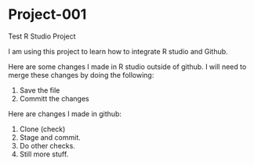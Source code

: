 # Project-001
Test R Studio Project

I am using this project to learn how to integrate R studio and Github.



Here are some changes I made in R studio outside of github. I will need to merge these changes
by doing the following:

1. Save the file
2. Committ the changes

Here are changes I made in github:
1. Clone (check)
2. Stage and commit.
3. Do other checks.
4. Still more stuff.

